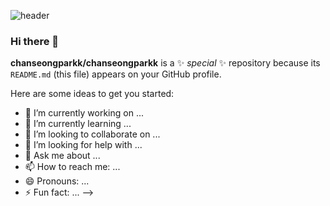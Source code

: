 ![header](https://capsule-render.vercel.app/api?type=wave&color=timeAuto&height=300&section=header&text=Welcome%20My%20World&fontSize=70)

### Hi there 👋

**chanseongparkk/chanseongparkk** is a ✨ _special_ ✨ repository because its `README.md` (this file) appears on your GitHub profile.

Here are some ideas to get you started:

- 🔭 I’m currently working on ...
- 🌱 I’m currently learning ...
- 👯 I’m looking to collaborate on ...
- 🤔 I’m looking for help with ...
- 💬 Ask me about ...
- 📫 How to reach me: ...
- 😄 Pronouns: ...
- ⚡ Fun fact: ...
-->
